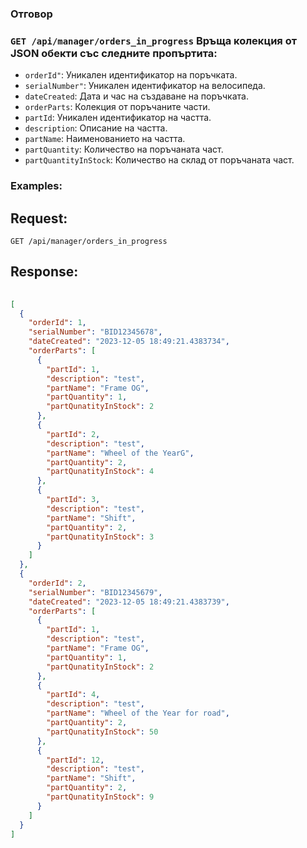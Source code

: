 ### Отговор

### `GET /api/manager/orders_in_progress` Връща колекция от JSON обекти със следните пропъртита:
- `orderId"`: Уникален идентификатор на поръчката.
- `serialNumber"`: Уникален идентификатор на велосипеда.
- `dateCreated`: Дата и час на създаване на поръчката.
- `orderParts`: Колекция от поръчаните части.
- `partId`: Уникален идентификатор на частта.
- `description`: Описание на частта.
- `partName`: Наименованието на частта.
- `partQuantity`: Количество на поръчаната част.
- `partQuantityInStock`: Количество на склад от поръчаната част.

### Examples:

## Request:

```
GET /api/manager/оrders_in_progress

```

## Response:

```json
	
[
  {
    "orderId": 1,
    "serialNumber": "BID12345678",
    "dateCreated": "2023-12-05 18:49:21.4383734",
    "orderParts": [
      {
        "partId": 1,
        "description": "test",
        "partName": "Frame OG",
        "partQuantity": 1,
        "partQunatityInStock": 2
      },
      {
        "partId": 2,
        "description": "test",
        "partName": "Wheel of the YearG",
        "partQuantity": 2,
        "partQunatityInStock": 4
      },
      {
        "partId": 3,
        "description": "test",
        "partName": "Shift",
        "partQuantity": 2,
        "partQunatityInStock": 3
      }
    ]
  },
  {
    "orderId": 2,
    "serialNumber": "BID12345679",
    "dateCreated": "2023-12-05 18:49:21.4383739",
    "orderParts": [
      {
        "partId": 1,
        "description": "test",
        "partName": "Frame OG",
        "partQuantity": 1,
        "partQunatityInStock": 2
      },
      {
        "partId": 4,
        "description": "test",
        "partName": "Wheel of the Year for road",
        "partQuantity": 2,
        "partQunatityInStock": 50
      },
      {
        "partId": 12,
        "description": "test",
        "partName": "Shift",
        "partQuantity": 2,
        "partQunatityInStock": 9
      }
    ]
  }
]

```